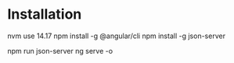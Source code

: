 # Installation

nvm use 14.17
npm install -g @angular/cli
npm install -g json-server

npm run json-server
ng serve -o